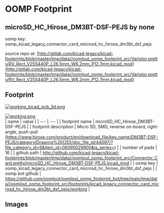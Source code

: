 # OOMP Footprint  
## microSD_HC_Hirose_DM3BT-DSF-PEJS  by none  
  
oomp key: oomp_kicad_legacy_connector_card_microsd_hc_hirose_dm3bt_dsf_pejs  
  
source repo at: [http://gitlab.com/kicad-legacy/kicad-footprints/blob/master/tmp/data//oomlout_oomp_footprint_src/Varistor.pretty/RV_Rect_V25S440P_L26.5mm_W8.2mm_P12.7mm.kicad_mod](http://gitlab.com/kicad-legacy/kicad-footprints/blob/master/tmp/data//oomlout_oomp_footprint_src/Varistor.pretty/RV_Rect_V25S440P_L26.5mm_W8.2mm_P12.7mm.kicad_mod)  
## Footprint  
  
[![working_kicad_pcb_3d.png](working_kicad_pcb_3d_600.png)](working_kicad_pcb_3d.png)  
  
[![working.png](working_600.png)](working.png)  
| name | value | 
| --- | --- | 
| footprint name | microSD_HC_Hirose_DM3BT-DSF-PEJS | 
| footprint description | Micro SD, SMD, reverse on-board, right-angle, push-pull (https://www.hirose.com/product/en/download_file/key_name/DM3BT-DSF-PEJS/category/Drawing%20(2D)/doc_file_id/44097/?file_category_id=6&item_id=06090029900&is_series=) | 
| number of pads | 16 | 
| github path | http://github.com/kicad-legacy/kicad-footprints/blob/master/tmp/data//oomlout_oomp_footprint_src/Connector_Card.pretty/microSD_HC_Hirose_DM3BT-DSF-PEJS.kicad_mod | 
| oomp key | oomp_kicad_legacy_connector_card_microsd_hc_hirose_dm3bt_dsf_pejs | 
| oomp bot github | https://github.com/oomlout/oomlout_oomp_footprint_bot/tree/main/tmp/data//oomlout_oomp_footprint_src/footprints/kicad_legacy_connector_card_microsd_hc_hirose_dm3bt_dsf_pejs/working | 
## Images  
